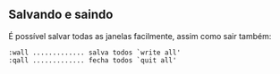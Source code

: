 Salvando e saindo
-----------------

É possível salvar todas as janelas facilmente, assim como sair também:
```
:wall ............. salva todos `write all'
:qall ............. fecha todos `quit all'
```
